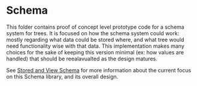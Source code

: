 # Schema

This folder contains proof of concept level prototype code for a schema system for trees.
It is focused on how the schema system could work: mostly regarding what data could be stored where,
and what tree would need functionality wise with that data.
This implementation makes many choices for the sake of keeping this version minimal (ex: how values are handled)
that should be reealavualted as the design matures.

See [Stored and View Schema](<./Stored and View Schema.md>)
for more information about the current focus on this Schema library, and its overall design.
